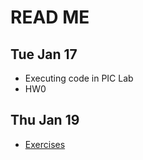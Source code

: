 # READ ME

## Tue Jan 17
- Executing code in PIC Lab
- HW0

## Thu Jan 19
- [Exercises](Exercises.md)
